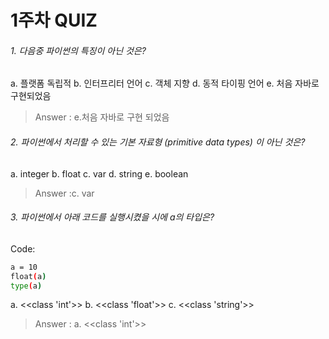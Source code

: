 
# 1주차 QUIZ

###### 1. 다음중 파이썬의 특징이 아닌 것은? 
a. 플랫폼 독립적
b. 인터프리터 언어
c. 객체 지향
d. 동적 타이핑 언어
e. 처음 자바로 구현되었음

> Answer : e.처음 자바로 구현 되었음 


###### 2. 파이썬에서 처리할 수 있는 기본 자료형 (primitive data types) 이 아닌 것은?
a. integer
b. float
c. var
d. string
e. boolean

> Answer :c. var

###### 3. 파이썬에서 아래 코드를 실행시켰을 시에 a의 타입은?
Code:

```sh
a = 10
float(a)
type(a)
```
a. <<class 'int'>>
b. <<class 'float'>>
c. <<class 'string'>>

> Answer : a. <<class 'int'>>

